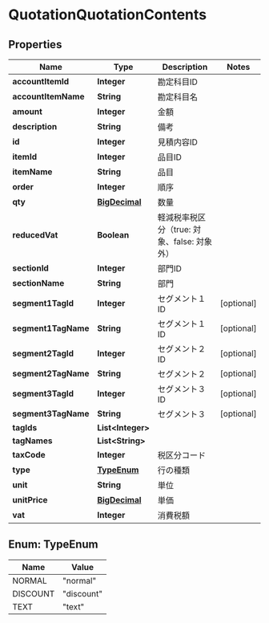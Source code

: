 

# QuotationQuotationContents

## Properties

Name | Type | Description | Notes
------------ | ------------- | ------------- | -------------
**accountItemId** | **Integer** | 勘定科目ID | 
**accountItemName** | **String** | 勘定科目名 | 
**amount** | **Integer** | 金額 | 
**description** | **String** | 備考 | 
**id** | **Integer** | 見積内容ID | 
**itemId** | **Integer** | 品目ID | 
**itemName** | **String** | 品目 | 
**order** | **Integer** | 順序 | 
**qty** | [**BigDecimal**](BigDecimal.md) | 数量 | 
**reducedVat** | **Boolean** | 軽減税率税区分（true: 対象、false: 対象外） | 
**sectionId** | **Integer** | 部門ID | 
**sectionName** | **String** | 部門 | 
**segment1TagId** | **Integer** | セグメント１ID |  [optional]
**segment1TagName** | **String** | セグメント１ID |  [optional]
**segment2TagId** | **Integer** | セグメント２ID |  [optional]
**segment2TagName** | **String** | セグメント２ |  [optional]
**segment3TagId** | **Integer** | セグメント３ID |  [optional]
**segment3TagName** | **String** | セグメント３ |  [optional]
**tagIds** | **List&lt;Integer&gt;** |  | 
**tagNames** | **List&lt;String&gt;** |  | 
**taxCode** | **Integer** | 税区分コード | 
**type** | [**TypeEnum**](#TypeEnum) | 行の種類 | 
**unit** | **String** | 単位 | 
**unitPrice** | [**BigDecimal**](BigDecimal.md) | 単価 | 
**vat** | **Integer** | 消費税額 | 



## Enum: TypeEnum

Name | Value
---- | -----
NORMAL | &quot;normal&quot;
DISCOUNT | &quot;discount&quot;
TEXT | &quot;text&quot;



